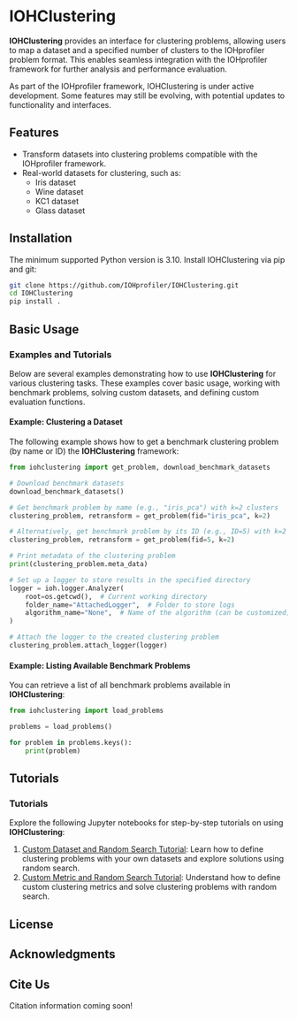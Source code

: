 # IOHClustering

**IOHClustering** provides an interface for clustering problems, allowing users to map a dataset and a specified number of clusters to the IOHprofiler problem format. This enables seamless integration with the IOHprofiler framework for further analysis and performance evaluation.

As part of the IOHprofiler framework, IOHClustering is under active development. Some features may still be evolving, with potential updates to functionality and interfaces.

## Features

- Transform datasets into clustering problems compatible with the IOHprofiler framework.
- Real-world datasets for clustering, such as:
    - Iris dataset
    - Wine dataset
    - KC1 dataset
    - Glass dataset

## Installation

The minimum supported Python version is 3.10. Install IOHClustering via pip and git:

```bash
git clone https://github.com/IOHprofiler/IOHClustering.git
cd IOHClustering
pip install .
```

## Basic Usage
### Examples and Tutorials

Below are several examples demonstrating how to use **IOHClustering** for various clustering tasks. These examples cover basic usage, working with benchmark problems, solving custom datasets, and defining custom evaluation functions.

#### Example: Clustering a Dataset

The following example shows how to get a benchmark clustering problem (by name or ID) the **IOHClustering** framework:

```python
from iohclustering import get_problem, download_benchmark_datasets

# Download benchmark datasets
download_benchmark_datasets()

# Get benchmark problem by name (e.g., "iris_pca") with k=2 clusters
clustering_problem, retransform = get_problem(fid="iris_pca", k=2)

# Alternatively, get benchmark problem by its ID (e.g., ID=5) with k=2 clusters
clustering_problem, retransform = get_problem(fid=5, k=2)

# Print metadata of the clustering problem
print(clustering_problem.meta_data)

# Set up a logger to store results in the specified directory
logger = ioh.logger.Analyzer(
    root=os.getcwd(),  # Current working directory
    folder_name="AttachedLogger",  # Folder to store logs
    algorithm_name="None",  # Name of the algorithm (can be customized)
)

# Attach the logger to the created clustering problem
clustering_problem.attach_logger(logger)

```

#### Example: Listing Available Benchmark Problems

You can retrieve a list of all benchmark problems available in **IOHClustering**:

```python
from iohclustering import load_problems

problems = load_problems()

for problem in problems.keys():
    print(problem)
```



## Tutorials
### Tutorials

Explore the following Jupyter notebooks for step-by-step tutorials on using **IOHClustering**:
1. [Custom Dataset and Random Search Tutorial](https://github.com/IOHprofiler/IOHClustering/blob/main/tutorials/custom_dataset_random_search.ipynb): Learn how to define clustering problems with your own datasets and explore solutions using random search.
2. [Custom Metric and Random Search Tutorial](https://github.com/IOHprofiler/IOHClustering/blob/main/tutorials/custom_clustering_metric.ipynb): Understand how to define custom clustering metrics and solve clustering problems with random search.

## License



## Acknowledgments



## Cite Us

Citation information coming soon!